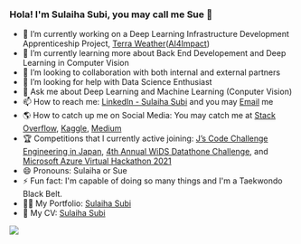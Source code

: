 ### Hola! I'm Sulaiha Subi, you may call me Sue 👋

<!--
**sulaihasubi/sulaihasubi** is a ✨ _special_ ✨ repository because its `README.md` (this file) appears on your GitHub profile.
-->

- 🔭 I’m currently working on a Deep Learning Infrastructure Development Apprenticeship Project, [Terra Weather](http://terra-weather.com/)([AI4Impact](https://ai4impact.org/)) 
- 🌱 I’m currently learning more about Back End Developement and Deep Learning in Computer Vision
- 👯 I’m looking to collaboration with both internal and external partners
- 🤔 I’m looking for help with Data Science Enthusiast
- 💬 Ask me about Deep Learning and Machine Learning (Conputer Vision)
- 📫 How to reach me: [LinkedIn - Sulaiha Subi](https://www.linkedin.com/in/sulaihasubi/) and you may [Email](ssulaihasubi@gmail.com) me
- 🌎 How to catch up me on Social Media: You may catch me at [Stack Overflow](https://stackoverflow.com/users/14798929/sulaiha-subi), [Kaggle](http://kaggle.com/sulaihasubi), [Medium](http://medium.com/@ssulaihasubi)
- 🏆 Competitions that I currently active joining: [J’s Code Challenge Engineering in Japan](https://job.connectiu.com/en/plus/event/BE00020191/details/?ref=100460&utm_campaign=100460&utm_medium=display&utm_source=facebook), [4th Annual WiDS Datathone Challenge](https://www.widsconference.org/blog_archive/announcing-the-4th-annual-wids-datathon-challenge-identifying-diabetes-condition-to-provide-better-care-for-icu-patients?fbclid=IwAR3XL7BG9qUFNTWbcPzTtWCDZpnoNNosYLfEY5ApkxIIghEg0MBqOE0pMqY), and [Microsoft Azure Virtual Hackathon 2021](https://discover-ai-with-microsoft.agorize.com/en/challenges/msazurevirtualhack-2021)
- 😄 Pronouns: Sulaiha or Sue
- ⚡ Fun fact: I'm capable of doing so many things and I'm a Taekwondo Black Belt.
- 👩‍💻 My Portfolio: [Sulaiha Subi](https://sulaihasubi.github.io/)
- 🧕 My CV: [Sulaiha Subi](https://drive.google.com/file/d/1IB-uKPZiUwemx10jrcN5PhdISWEwIeET/view) 


<div id="over" style="position:absolute; width:200%; height:100%">
<img src = "https://github-readme-stats.vercel.app/api?username=sulaihasubi&&show_icons=true&title_color=ffffff&icon_color=ffdb58&text_color=daf7dc&bg_color=151515">
</div>
